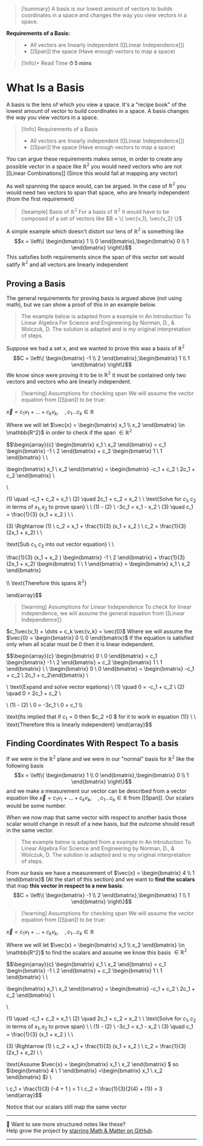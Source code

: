 
>[!summary]
A basis is our lowest amount of vectors to builds coordinates in a space and changes the way you view vectors in a space.
>
**Requirements of a Basis:**
>-  All vectors are linearly independent ([[Linear Independence]])
>- [[Span]] the space (Have enough vectors to map a space) 

>[!info]+ Read Time
**⏱ 5 mins**

# What Is a Basis
 A basis is the lens of which you view a space. It's a "recipe book" of the lowest amount of vector to build coordinates in a space. A basis changes the way you view vectors in a space. 

>[!info] Requirements of a Basis
>- All vectors are linearly independent ([[Linear Independence]])
>- [[Span]] the space (Have enough vectors to map a space)

You can argue these requirements makes sense, in order to create any possible vector in a space like $\mathbb{R^2}$ you would need vectors who are not [[Linear Combinations]] (Since this would fail at mapping any vector)

As well spanning the space would, can be argued. In the case of $\mathbb{R^2}$ you would need two vectors to span that space, who are linearly independent (from the first requirement)


>[!example] Basis of $\mathbb{R^2}$ 
For a basis of $\mathbb{R^2}$ it would have to be composed of a set of vectors like $B = \{ \vec{v_1}, \vec{v_2} \}$
>
A simple example which doesn't distort our lens of $\mathbb{R^2}$ is something like $$x = \left\{ \begin{bmatrix} 1 \\ 0 \end{bmatrix},\begin{bmatrix} 0 \\ 1 \end{bmatrix} 
\right\}$$
This satisfies both requirements since the span of this vector set would satify $\mathbb{R^2}$ and all vectors are linearly independent

## Proving a Basis
The general requirements for proving basis is argued above (not using math), but we can show a proof of this in an example below.

>The example below is adapted from a example in An Introduction To Linear Algebra For Science and Engineering by Norman, D., & Wolczuk, D. The solution is adapted and is my original interpretation of steps.

Suppose we had a set x, and we wanted to prove this was a basis of $\mathbb{R^2}$
$$C = \left\{ \begin{bmatrix} -1 \\ 2 \end{bmatrix},\begin{bmatrix} 1 \\ 1 \end{bmatrix} 
\right\}$$
We know since were proving it to be in $\mathbb{R^2}$ it must be contained only two vectors and vectors who are linearly independent.

>[!warning] Assumptions for checking span
We will assume the vector equation from [[Span]] to be true:
>
$\vec{x} = c_1v_1+  \dots +c_kv_k, \quad ,c_1\dots c_k \in \mathbb{R}$
>
Where we will let $\vec{x} = \begin{bmatrix} x_1 \\ x_2 \end{bmatrix} \in \mathbb{R^2}$ in order to check if the span $\in \mathbb{R^2}$

$$\begin{array}{c}
\begin{bmatrix} x_1 \\ x_2 \end{bmatrix} = c_1 \begin{bmatrix} -1 \\ 2 \end{bmatrix} + c_2 \begin{bmatrix} 1 \\ 1 \end{bmatrix} \\ \\

\begin{bmatrix} x_1 \\ x_2 \end{bmatrix} = \begin{bmatrix} -c_1 + c_2 \\ 2c_1 + c_2 \end{bmatrix} \\

\\

(1) \quad -c_1 + c_2 = x_1 \\ 
(2) \quad 2c_1 + c_2 = x_2 \\ \\ \text{Solve for $c_1, c_2$ in terms of $x_1, x_2$ to prove span} \\ \\ 
(1) - (2) \\ 
-3c_1 = x_1 - x_2 \\ 
(3) \quad c_1 = \frac{1}{3}
(x_1 + x_2 ) \\ \\

(3) \Rightarrow (1) \\ 
c_2 = x_1 + \frac{1}{3}
(x_1 + x_2 ) \\ 
c_2 = \frac{1}{3}(2x_1 + x_2) \\ \\ 

\text{Sub $c_1,c_2$ into out vector equation} \\ \\

\frac{1}{3}
(x_1 + x_2 ) \begin{bmatrix} -1 \\ 2 \end{bmatrix} + \frac{1}{3}(2x_1 + x_2) \begin{bmatrix} 1 \\ 1 \end{bmatrix} = \begin{bmatrix} x_1 \\ x_2 \end{bmatrix}

\\\\
\text{Therefore this spans $\mathbb{R^2}$}

\end{array}$$


>[!warning] Assumptions for Linear Independence 
To check for linear independence, we will assume the general equation from [[Linear Independence]]:
>
$c_1\vec{v_1} + \dots + c_k \vec{v_k} = \vec{0}$
Where we will assume the $\vec{0} = \begin{bmatrix} 0 \\ 0 \end{bmatrix}$
 If the equation is satisfied only when all scalar must be 0 then it is linear independent.

$$\begin{array}{c}
\begin{bmatrix} 0 \\ 0 \end{bmatrix} = c_1 \begin{bmatrix} -1 \\ 2 \end{bmatrix} + c_2 \begin{bmatrix} 1 \\ 1 \end{bmatrix}  \\ 
\\
\begin{bmatrix} 0 \\ 0 \end{bmatrix}  = \begin{bmatrix} -c_1 + c_2 \\ 2c_1 + c_2\end{bmatrix} \\

\\
\text{Expand and solve vector eqations} \\ 
(1) \quad 0 = -c_1 + c_2 \\ 
(2) \quad 0 = 2c_1 + c_2  \\ 

\\ (1) - (2)  \\ 
0 = -3c_1 \\ 
0 = c_1 \\\\

\text{Its implied that if $c_1 = 0$ then $c_2 =0 $ for it to work in equation (1)} \\ \\
\text{Therefore this is linearly independent}
\end{array}$$

## Finding Coordinates With Respect To a basis
If we were in the $\mathbb{R^2}$  plane and we were in our "normal" basis for $\mathbb{R^2}$ like the following basis
$$x = \left\{ \begin{bmatrix} 1 \\ 0 \end{bmatrix},\begin{bmatrix} 0 \\ 1 \end{bmatrix} 
\right\}$$
and we make a measurement our vector can be described from a vector equation like
$\vec{x} = c_1v_1+  \dots +c_kv_k, \quad ,c_1\dots c_k \in \mathbb{R}$ from [[Span]]. Our scalars would be some number.

When we now map that same vector with respect to another basis those scalar would change in result of a new basis, but the outcome should result in the same vector.

>The example below is adapted from a example in An Introduction To Linear Algebra For Science and Engineering by Norman, D., & Wolczuk, D. The solution is adapted and is my original interpretation of steps.

From our basis we have a measurement of $\vec{x} = \begin{bmatrix} 4 \\ 1 \end{bmatrix}$ (At the start of this section) and we want to **find the scalars** that map **this vector in respect to a new basis**:
$$C = \left\{ \begin{bmatrix} -1 \\ 2 \end{bmatrix},\begin{bmatrix} 1 \\ 1 \end{bmatrix} 
\right\}$$

>[!warning] Assumptions for checking span
We will assume the vector equation from [[Span]] to be true:
>
$\vec{x} = c_1v_1+  \dots +c_kv_k, \quad ,c_1\dots c_k \in \mathbb{R}$
>
Where we will let $\vec{x} = \begin{bmatrix} x_1 \\ x_2 \end{bmatrix} \in \mathbb{R^2}$ to find the scalars and assume we know this basis $\in \mathbb{R^2}$

$$\begin{array}{c}
\begin{bmatrix} x_1 \\ x_2 \end{bmatrix} = c_1 \begin{bmatrix} -1 \\ 2 \end{bmatrix} + c_2 \begin{bmatrix} 1 \\ 1 \end{bmatrix} \\ \\

\begin{bmatrix} x_1 \\ x_2 \end{bmatrix} = \begin{bmatrix} -c_1 + c_2 \\ 2c_1 + c_2 \end{bmatrix} \\

\\

(1) \quad -c_1 + c_2 = x_1 \\ 
(2) \quad 2c_1 + c_2 = x_2 \\ \\ \text{Solve for $c_1, c_2$ in terms of $x_1, x_2$ to prove span} \\ \\ 
(1) - (2) \\ 
-3c_1 = x_1 - x_2 \\ 
(3) \quad c_1 = \frac{1}{3}
(x_1 + x_2 ) \\ \\

(3) \Rightarrow (1) \\ 
c_2 = x_1 + \frac{1}{3}
(x_1 + x_2 ) \\ 
c_2 = \frac{1}{3}(2x_1 + x_2) \\ \\

\text{Assume $\vec{x} = \begin{bmatrix} x_1 \\ x_2 \end{bmatrix} $ so $\begin{bmatrix} 4 \\ 1 \end{bmatrix} =\begin{bmatrix} x_1 \\ x_2 \end{bmatrix} $} \\

\\ c_1 = \frac{1}{3}
(-4 + 1 ) = 1 \\ 
c_2 = \frac{1}{3}(2(4) + (1)) = 3
\end{array}$$

Notice that our scalars still map the same vector


---

📂 Want to see more structured notes like these?  
Help grow the project by [starring Math & Matter on GitHub](https://github.com/rajeevphysics/Obsidan-MathMatter).

---
